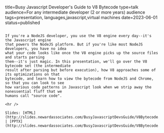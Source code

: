 title=Busy Javascript Developer's Guide to V8 Bytecode
type=talk
audience=For any intermediate developer (2 or more years) audience
tags=presentation, languages,javascript,virtual machines
date=2023-06-01
status=published
~~~~~~

If you're a NodeJS developer, you use the V8 engine every day--it's the Javascript engine
that powers the NodeJS platform. But if you're like most NodeJS developers, you have no idea
what your code looks like once the V8 engine picks up the source files and starts parsing
them--it's just magic. In this presentation, we'll go over the V8 bytecode set (the intermediate
result after parsing but before execution), how V8 approaches some of its optimizations on that
bytecode, and learn how to view the bytecode from NodeJS and Chrome, so that you can look to see
how various code patterns in Javascript look when we strip away the nonessential fluff that we
humans call "source code".
    
<hr />

Slides: [HTML](http://slides.newardassociates.com/BusyJavascriptDevsGuide/V8Bytecode.html) | [PPTX](http://slides.newardassociates.com/BusyJavascriptDevsGuide/V8Bytecode.pptx)
